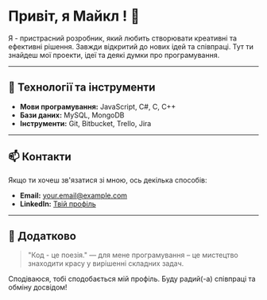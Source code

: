 # Привіт, я Майкл ! 👋

Я - пристрасний розробник, який любить створювати креативні та ефективні рішення. Завжди відкритий до нових ідей та співпраці. Тут ти знайдеш мої проекти, ідеї та деякі думки про програмування.

---

## 🔧 Технології та інструменти

- **Мови програмування:** JavaScript, С#, С, C++ 
- **Бази даних:** MySQL, MongoDB
- **Інструменти:** Git, Bitbucket, Trello, Jira

---

## 📫 Контакти

Якщо ти хочеш зв'язатися зі мною, ось декілька способів:

- **Email:** [your.email@example.com](mailto:your.email@example.com)
- **LinkedIn:** [Твій профіль](https://www.linkedin.com/in/yourprofile)


---

## 🌟 Додатково

> "Код - це поезія." — для мене програмування – це мистецтво знаходити красу у вирішенні складних задач.

Сподіваюся, тобі сподобається мій профіль. Буду радий(-а) співпраці та обміну досвідом!


